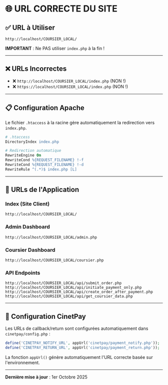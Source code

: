 # 🌐 URL CORRECTE DU SITE

## ✅ URL à Utiliser

```
http://localhost/COURSIER_LOCAL/
```

**IMPORTANT** : Ne PAS utiliser `index.php` à la fin !

---

## ❌ URLs Incorrectes

- ❌ `http://localhost/COURSIER_LOCAL/index.php` (NON !)
- ❌ `https://localhost/COURSIER_LOCAL/index.php` (NON !)

---

## 📋 Configuration Apache

Le fichier `.htaccess` à la racine gère automatiquement la redirection vers `index.php`.

```apache
# .htaccess
DirectoryIndex index.php

# Redirection automatique
RewriteEngine On
RewriteCond %{REQUEST_FILENAME} !-f
RewriteCond %{REQUEST_FILENAME} !-d
RewriteRule ^(.*)$ index.php [L]
```

---

## 🔗 URLs de l'Application

### Index (Site Client)
```
http://localhost/COURSIER_LOCAL/
```

### Admin Dashboard
```
http://localhost/COURSIER_LOCAL/admin.php
```

### Coursier Dashboard  
```
http://localhost/COURSIER_LOCAL/coursier.php
```

### API Endpoints
```
http://localhost/COURSIER_LOCAL/api/submit_order.php
http://localhost/COURSIER_LOCAL/api/initiate_payment_only.php
http://localhost/COURSIER_LOCAL/api/create_order_after_payment.php
http://localhost/COURSIER_LOCAL/api/get_coursier_data.php
```

---

## 🔧 Configuration CinetPay

Les URLs de callback/return sont configurées automatiquement dans `cinetpay/config.php` :

```php
define('CINETPAY_NOTIFY_URL', appUrl('cinetpay/payment_notify.php'));
define('CINETPAY_RETURN_URL', appUrl('cinetpay/payment_return.php'));
```

La fonction `appUrl()` génère automatiquement l'URL correcte basée sur l'environnement.

---

**Dernière mise à jour** : 1er Octobre 2025
